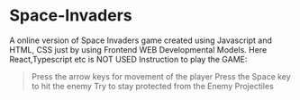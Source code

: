 # Space-Invaders
A online version of Space Invaders game created  using  Javascript and HTML, CSS just by using Frontend WEB Developmental Models.
Here React,Typescript etc is NOT USED
Instruction to play the GAME:
>Press the arrow keys for movement of the player
>Press the Space key to hit the enemy
>Try to stay protected from the Enemy Projectiles

